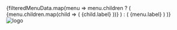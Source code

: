 <Menu
    style={{ width: 200, backgroundColor: "#1F263E", color: "#FFFFFF" }}
    defaultSelectedKeys={["Dashboard"]}
    mode="inline"
  >
    {filteredMenuData.map(menu =>
      menu.children ? (
        <Menu.SubMenu
          key={menu.key}
          title={menu.label}
          icon={menu.icon}
        >
          {menu.children.map(child => (
            <Menu.Item key={child.key} icon={getChildIcon(child.key)}>
              <Link to={child.link}>{child.label}</Link>
            </Menu.Item>
          ))}
        </Menu.SubMenu>
      ) : (
        <Menu.Item key={menu.key} icon={menu.icon}>
          <Link to={menu.link}>{menu.label}</Link>
        </Menu.Item>
      )
    )}
    <div style={{ display: 'flex', width: '100%', alignItems: 'center', justifyContent: 'center', paddingTop: '43%' }}>
      <img src={logoIcon} alt="logo" style={{ width: '118px' }} />
    </div>
  </Menu>
